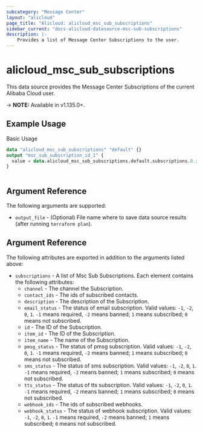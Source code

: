```yaml
---
subcategory: "Message Center"
layout: "alicloud"
page_title: "Alicloud: alicloud_msc_sub_subscriptions"
sidebar_current: "docs-alicloud-datasource-msc-sub-subscriptions"
description: |- 
    Provides a list of Message Center Subscriptions to the user.
---
```


# alicloud\_msc\_sub\_subscriptions

This data source provides the Message Center Subscriptions of the current Alibaba Cloud user.

-> **NOTE:** Available in v1.135.0+.

## Example Usage

Basic Usage

```terraform
data "alicloud_msc_sub_subscriptions" "default" {}
output "msc_sub_subscription_id_1" {
  value = data.alicloud_msc_sub_subscriptions.default.subscriptions.0.id
}
            
```

## Argument Reference

The following arguments are supported:

* `output_file` - (Optional) File name where to save data source results (after running `terraform plan`).

## Argument Reference

The following attributes are exported in addition to the arguments listed above:

* `subscriptions` - A list of Msc Sub Subscriptions. Each element contains the following attributes:
    * `channel` - The channel the Subscription.
    * `contact_ids` - The ids of subscribed contacts.
    * `description` - The description of the Subscription.
    * `email_status` - The status of email subscription. Valid values: `-1`, `-2`, `0`, `1`. `-1` means required, `-2` means banned; `1` means subscribed; `0` means not subscribed.
    * `id` - The ID of the Subscription.
    * `item_id` - The ID of the Subscription.
    * `item_name` - The name of the Subscription.
    * `pmsg_status` - The status of pmsg subscription. Valid values: `-1`, `-2`, `0`, `1`. `-1` means required, `-2` means banned; `1` means subscribed; `0` means not subscribed.
    * `sms_status` - The status of sms subscription. Valid values: `-1`, `-2`, `0`, `1`. `-1` means required, `-2` means banned; `1` means subscribed; `0` means not subscribed.
    * `tts_status` - The status of tts subscription. Valid values: `-1`, `-2`, `0`, `1`. `-1` means required, `-2` means banned; `1` means subscribed; `0` means not subscribed.
    * `webhook_ids` - The ids of subscribed webhooks.
    * `webhook_status` - The status of webhook subscription. Valid values: `-1`, `-2`, `0`, `1`. `-1` means required, `-2` means banned; `1` means subscribed; `0` means not subscribed.